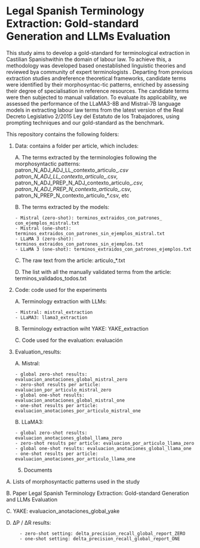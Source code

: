 # Legal Spanish Terminology Extraction: Gold-standard Generation and LLMs Evaluation
This study aims to develop a gold-standard for terminological extraction in Castilian Spanishwithin the domain of labour law. To achieve this, a methodology was developed based onestablished linguistic theories and reviewed bya community of expert terminologists . Departing from previous extraction studies andreference theoretical frameworks, candidate terms were identified by their morphosyntac-tic patterns, enriched by assessing their degree of specialisation in reference resources. The candidate terms were then subjected to manual validation. To evaluate its applicability, we assessed the performance of the LLaMA3-8B and Mistral-7B language models in extracting labour law terms from the latest version of the Real Decreto Legislativo 2/2015 Ley del Estatuto de los Trabajadores, using prompting techniques and our gold-standard as the benchmark.

This repository contains the following folders:
1. Data: contains a folder per article, which includes:
   
   A. The terms extracted by the terminologies following the morphosyntactic patterns: patron_N_ADJ_ADJ_LL_contexto_articulo_*.csv patron_N_ADJ_LL_contexto_articulo_*.csv,   patron_N_ADJ_PREP_N_ADJ_contexto_articulo_*.csv, patron_N_ADJ_PREP_N_contexto_articulo_*.csv,  patron_N_PREP_N_contexto_articulo_*.csv, etc
   
   B. The terms extracted by the models:
   
       - Mistral (zero-shot): terminos_extraidos_con_patrones_ con_ejemplos_mistral.txt
       - Mistral (one-shot): terminos_extraidos_con_patrones_sin_ejemplos_mistral.txt
       - LLaMA 3 (zero-shot): terminos_extraidos_con_patrones_sin_ejemplos.txt
       - LLaMA 3 (one-shot): terminos_extraidos_con_patrones_ejemplos.txt
   
   C. The raw text from the article: articulo_*.txt
   
   D. The list with all the manually validated terms from the article: terminos_validados_todos.txt

3. Code: code used for the experiments
   
   A. Terminology extraction with LLMs:
   
       - Mistral: mistral_extraction
       - LLaMA3: llama3_extraction
   
   B. Terminology extraction wiht YAKE: YAKE_extraction

   C. Code used for the evaluation: evaluación


4. Evaluation_results:
   
   A. Mistral:
   
       - global zero-shot results: evaluacion_anotaciones_global_mistral_zero
       - zero-shot results per article: evaluacion_por_articulo_mistral_zero
       - global one-shot results: evaluacion_anotaciones_global_mistral_one
       - one-shot results per article: evaluacion_anotaciones_por_articulo_mistral_one
   
   B. LLaMA3:
   
       - global zero-shot results: evaluacion_anotaciones_global_llama_zero
       - zero-shot results per article: evaluacion_por_articulo_llama_zero
       - global one-shot results: evaluacion_anotaciones_global_llama_one
       - one-shot results per article: evaluacion_anotaciones_por_articulo_llama_one


   5. Documents

A. Lists of morphosyntactic patterns used in the study

B. Paper Legal Spanish Terminology Extraction: Gold-standard Generation and LLMs Evaluation


   C. YAKE: evaluacion_anotaciones_global_yake

   D. ΔP / ΔR results:

         - zero-shot setting: delta_precision_recall_global_report_ZERO
         - one-shot setting: delta_precision_recall_global_report_ONE
       
   
